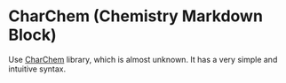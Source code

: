 # CharChem (Chemistry Markdown Block)

Use [CharChem](http://charchem.org/) library, which is almost unknown.
It has a very simple and intuitive syntax.
